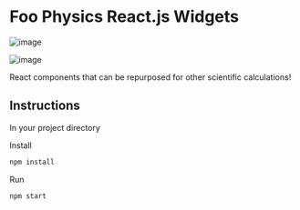 # Foo Physics React.js Widgets

![image](https://github.com/niksuyko/sphere-app/assets/152563000/c207e2ea-8233-476c-a9b0-a80b31bbcb30)

![image](https://github.com/niksuyko/sphere-app/assets/152563000/d5e57c7c-dd17-42e9-8383-eb3993817a83)





React components that can be repurposed for other scientific calculations!

## Instructions

In your project directory

Install
```bash
npm install
```
Run
```bash
npm start
```
